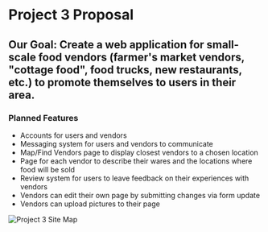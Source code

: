# Project 3 Proposal
## Our Goal: Create a web application for small-scale food vendors (farmer's market vendors, "cottage food", food trucks, new restaurants, etc.) to promote themselves to users in their area. 
### Planned Features

* Accounts for users and vendors
* Messaging system for users and vendors to communicate
* Map/Find Vendors page to display closest vendors to a chosen location
* Page for each vendor to describe their wares and the locations where food will be sold
* Review system for users to leave feedback on their experiences with vendors
* Vendors can edit their own page by submitting changes via form update
* Vendors can upload pictures to their page

![Project 3 Site Map](project3map)
